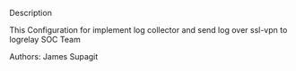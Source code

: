 Description

This Configuration for implement log collector and send log over ssl-vpn to logrelay SOC Team

Authors: James Supagit
